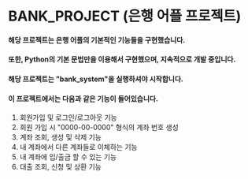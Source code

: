 BANK_PROJECT (은행 어플 프로젝트)
================================
#### 해당 프로젝트는 은행 어플의 기본적인 기능들을 구현했습니다.
#### 또한, Python의 기본 문법만을 이용해서 구현했으며, 지속적으로 개발 중입니다.

#### 해당 프로젝트는 "bank_system"을 실행하셔야 시작합니다.

#### 이 프로젝트에서는 다음과 같은 기능이 들어있습니다.
1) 회원가입 및 로그인/로그아웃 기능
2) 회원 가입 시 "0000-00-0000" 형식의 계좌 번호 생성
3) 계좌 조회, 생성 및 삭제 기능
4) 내 계좌에서 다른 계좌들로 이체하는 기능
5) 내 계좌에 입/출금 할 수 있는 기능
6) 대출 조회, 신청 및 상환 기능
